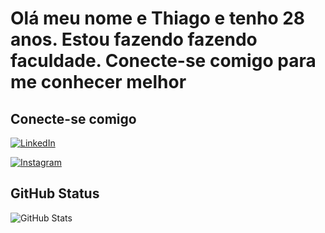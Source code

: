 # Olá meu nome e Thiago e tenho 28 anos. Estou fazendo fazendo faculdade. Conecte-se comigo para me conhecer melhor

## Conecte-se comigo

[![LinkedIn](https://img.shields.io/badge/LinkedIn-0077B5?style=for-the-badge&logo=linkedin&logoColor=white)](https://https://www.linkedin.com/in/thiago-c-a-ramos/)

[![Instagram](https://img.shields.io/badge/-Instagram-%23E4405F?style=for-the-badge&logo=instagram&logoColor=white)](https://www.instagram.com/thiago.slash?igsh=aTdhNHNpdTF2Z2kw)

## GitHub Status

![GitHub Stats](https://github-readme-stats.vercel.app/api?username=Thiago-TCAR&theme=transparent&bg_color=000&border_color=30A3DC&show_icons=true&icon_color=30A3DC&title_color=E94D5F&text_color=FFF)